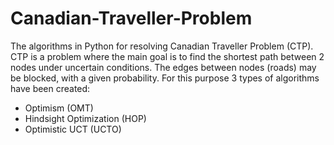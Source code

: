 # Canadian-Traveller-Problem
The algorithms in Python for resolving Canadian Traveller Problem (CTP). CTP is a problem where the main goal is to find the shortest path between 2 nodes under uncertain conditions. The edges between nodes (roads) may be blocked, with a given probability. For this purpose 3 types of algorithms have been created:
- Optimism (OMT)
- Hindsight Optimization (HOP)
- Optimistic UCT (UCTO)

